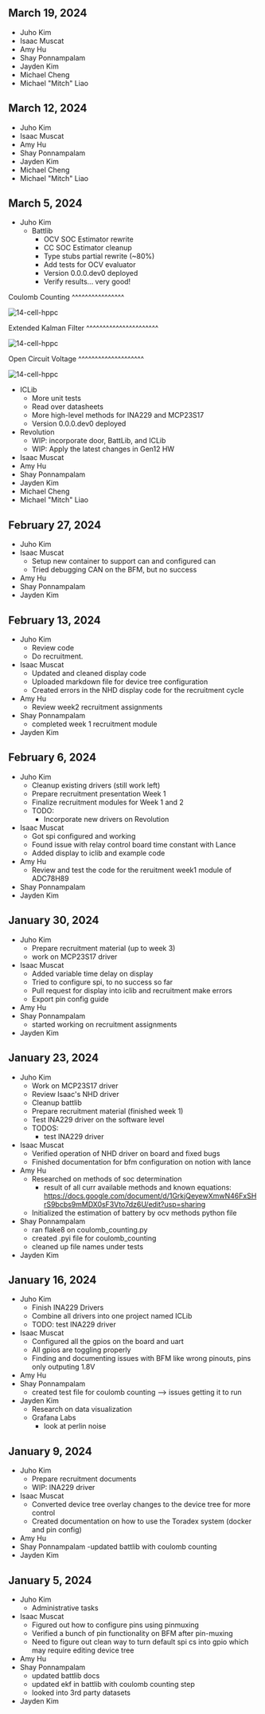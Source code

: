 March 19, 2024
--------------

- Juho Kim 
- Isaac Muscat
- Amy Hu
- Shay Ponnampalam
- Jayden Kim
- Michael Cheng
- Michael "Mitch" Liao

March 12, 2024
--------------

- Juho Kim 
- Isaac Muscat
- Amy Hu
- Shay Ponnampalam
- Jayden Kim
- Michael Cheng
- Michael "Mitch" Liao

March 5, 2024
-------------

- Juho Kim
  - Battlib
    - OCV SOC Estimator rewrite
    - CC SOC Estimator cleanup
    - Type stubs partial rewrite (~80%)
    - Add tests for OCV evaluator
    - Version 0.0.0.dev0 deployed
    - Verify results... very good!

Coulomb Counting
^^^^^^^^^^^^^^^^

![14-cell-hppc](https://github.com/blueskysolarracing/software-notes/assets/27718254/5bf08d3d-e57b-4d48-bbef-e21ac07e72a0)

Extended Kalman Filter
^^^^^^^^^^^^^^^^^^^^^^

![14-cell-hppc](https://github.com/blueskysolarracing/software-notes/assets/27718254/8515fd64-0ede-4eea-96f5-d887a3afeaae)

Open Circuit Voltage
^^^^^^^^^^^^^^^^^^^^

![14-cell-hppc](https://github.com/blueskysolarracing/software-notes/assets/27718254/28f35277-c4c4-4537-bf12-25dd7bb00460)

  - ICLib
    - More unit tests
    - Read over datasheets
    - More high-level methods for INA229 and MCP23S17
    - Version 0.0.0.dev0 deployed
  - Revolution
    - WIP: incorporate door, BattLib, and ICLib
    - WIP: Apply the latest changes in Gen12 HW
- Isaac Muscat
- Amy Hu
- Shay Ponnampalam
- Jayden Kim
- Michael Cheng
- Michael "Mitch" Liao

February 27, 2024
-----------------

- Juho Kim
- Isaac Muscat
  - Setup new container to support can and configured can
  - Tried debugging CAN on the BFM, but no success
- Amy Hu
- Shay Ponnampalam
- Jayden Kim

February 13, 2024
-----------------

- Juho Kim
  - Review code
  - Do recruitment.
- Isaac Muscat
  - Updated and cleaned display code
  - Uploaded markdown file for device tree configuration
  - Created errors in the NHD display code for the recruitment cycle
- Amy Hu
  - Review week2 recruitment assignments
- Shay Ponnampalam
  - completed week 1 recruitment module
- Jayden Kim

February 6, 2024
----------------

- Juho Kim
  - Cleanup existing drivers (still work left)
  - Prepare recruitment presentation Week 1
  - Finalize recruitment modules for Week 1 and 2
  - TODO:
    - Incorporate new drivers on Revolution
- Isaac Muscat
  - Got spi configured and working
  - Found issue with relay control board time constant with Lance
  - Added display to iclib and example code
- Amy Hu
  - Review and test the code for the reruitment week1 module of ADC78H89
- Shay Ponnampalam
- Jayden Kim

January 30, 2024
----------------

- Juho Kim
  - Prepare recruitment material (up to week 3)
  - work on MCP23S17 driver
- Isaac Muscat
  - Added variable time delay on display
  - Tried to configure spi, to no success so far
  - Pull request for display into iclib and recruitment make errors
  - Export pin config guide
- Amy Hu
- Shay Ponnampalam
	- started working on recruitment assignments
- Jayden Kim

January 23, 2024
----------------

- Juho Kim
  - Work on MCP23S17 driver
  - Review Isaac's NHD driver
  - Cleanup battlib
  - Prepare recruitment material (finished week 1)
  - Test INA229 driver on the software level
  - TODOS:
    - test INA229 driver
- Isaac Muscat
  - Verified operation of NHD driver on board and fixed bugs
  - Finished documentation for bfm configuration on notion with lance
- Amy Hu
  - Researched on methods of soc determination
  	- result of all curr available methods and known equations: https://docs.google.com/document/d/1GrkjQeyewXmwN46FxSHrS9bcbs9mMDX0sF3Vto7dz6U/edit?usp=sharing
  - Initialized the estimation of battery by ocv methods python file
- Shay Ponnampalam
	- ran flake8 on coulomb_counting.py
	- created .pyi file for coulomb_counting
	- cleaned up file names under tests
- Jayden Kim

January 16, 2024
----------------

- Juho Kim
  - Finish INA229 Drivers
  - Combine all drivers into one project named ICLib
  - TODO: test INA229 driver
- Isaac Muscat
  - Configured all the gpios on the board and uart
  - All gpios are toggling properly
  - Finding and documenting issues with BFM like wrong pinouts, pins only outputing 1.8V
- Amy Hu
- Shay Ponnampalam
	- created test file for coulomb counting --> issues getting it to run
- Jayden Kim
  - Research on data visualization
  - Grafana Labs
    - look at perlin noise

January 9, 2024
---------------

- Juho Kim
  - Prepare recruitment documents
  - WIP: INA229 driver
- Isaac Muscat
  - Converted device tree overlay changes to the device tree for more control
  - Created documentation on how to use the Toradex system (docker and pin config)
- Amy Hu
- Shay Ponnampalam
	-updated battlib with coulomb counting
- Jayden Kim

January 5, 2024
---------------

- Juho Kim
  - Administrative tasks
- Isaac Muscat
  - Figured out how to configure pins using pinmuxing
  - Verified a bunch of pin functionality on BFM after pin-muxing
  - Need to figure out clean way to turn default spi cs into gpio which may require editing device tree
- Amy Hu
- Shay Ponnampalam
   - updated battlib docs
   - updated ekf in battlib with coulomb counting step
   - looked into 3rd party datasets
- Jayden Kim
